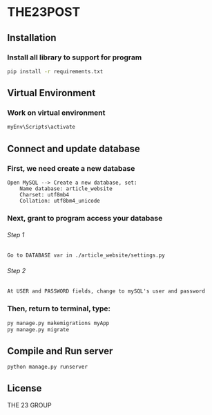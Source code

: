 # THE23POST

## Installation

### Install all library to support for program

```bash
pip install -r requirements.txt
```
## Virtual Environment

### Work on virtual environment

```bash
myEnv\Scripts\activate
```

## Connect and update database

### First, we need create a new database
    Open MySQL --> Create a new database, set:
        Name database: article_website
        Charset: utf8mb4
        Collation: utf8bm4_unicode

### Next, grant to program access your database
###### Step 1    
    Go to DATABASE var in ./article_website/settings.py
###### Step 2  
    At USER and PASSWORD fields, change to mySQL's user and password


### Then, return to terminal, type:

```bash
py manage.py makemigrations myApp
py manage.py migrate
```

## Compile and Run server

```bash
python manage.py runserver
```


## License 
THE 23 GROUP

